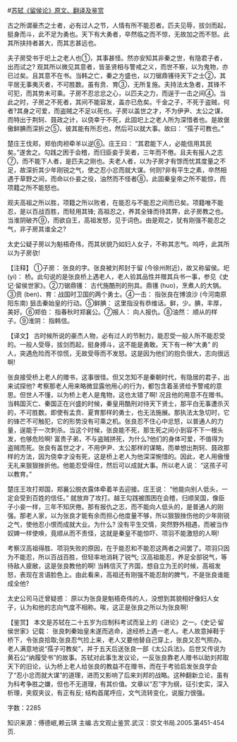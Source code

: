 #[苏轼《留侯论》原文、翻译及鉴赏](https://www.vrrw.net/wx/14172.html)

古之所谓豪杰之士者，必有过人之节，人情有所不能忍者。匹夫见辱，拔剑而起，挺身而斗，此不足为勇也。天下有大勇者，卒然临之而不惊，无故加之而不怒。此其所挟持者甚大，而其志甚远也。

夫子房受书于圯上之老人也①，其事甚怪。然亦安知其非秦之世，有隐君子者，出而试之? 观其所以微见其意者，皆圣贤相与警戒之义，而世不察，以为鬼物，亦已过矣。且其意不在书。当韩之亡，秦之方盛也，以刀锯鼎镬待天下之士②，其平居无事夷灭者，不可胜数。虽有贲、育③，无所复施。夫持法太急者，其锋不可犯，而其势未可乘。子房不忍忿忿之心，以匹夫之力，而逞于一击之间④。当此之时，子房之不死者，其间不能容发，盖亦已危矣。千金之子，不死于盗贼，何者?其身之可爱，而盗贼之不足以死也。子房以盖世之才，不为伊尹、太公之谋，而特出于荆轲、聂政之计，以侥幸于不死，此固圯上之老人所为深惜者也。是故倨傲鲜腆而深折之⑤，彼其能有所忍也，然后可以就大事。故曰： “孺子可教也。”

楚庄王伐郑，郑伯肉袒牵羊以逆⑥。庄王曰： “其君能下人，必能信用其民矣。”遂舍之。勾践之困于会稽，而归臣妾于吴者，三年而不倦。且夫有报人之志⑦，而不能下人者，是匹夫之刚也。夫老人者，以为子房才有馀而忧其度量之不足，故深折其少年刚锐之气，使之忍小忿而就大谋。何则?非有平生之素，卒然相遇于草野之间，而命以仆妾之役，油然而不怪者⑧，此固秦皇帝之所不能惊，而项籍之所不能怒也。

观夫高祖之所以胜，项籍之所以败者，在能忍与不能忍之间而已矣。项籍唯不能忍，是以百战百胜，而轻用其锋; 高祖忍之，养其全锋而待其弊，此子房教之也。当淮阴破齐⑨，而欲自王，高祖发怒，见于词色。由是观之，犹有刚强不能忍之气，非子房其谁全之?

太史公疑子房以为魁梧奇伟，而其状貌乃如妇人女子，不称其志气。呜呼，此其所以为子房欤!



【注释】 ①子房： 张良的字。张良被刘邦封于留 (今徐州附近)，故又称留侯。圯(yi)： 桥。此句说的是张良桥上遇老人，老人验其品性并赠其兵书一事，参见《史记·留侯世家》。②刀锯鼎镬： 古代施酷刑的刑具。鼎镬 (huo)，烹煮人的大锅。③贲 (ben)、育：战国时卫国的两个勇士。④一击： 指张良在博浪沙 (今河南原阳东南) 狙击秦始皇的行动。⑤鲜腆： 这里指没有恭维话。鲜，少。腆，丰厚，美好。⑥郑伯： 指春秋时郑襄公。⑦报人： 向人报仇。⑧油然： 顺从的样子。⑨淮阴： 指韩信。

【译文】 古时候所说的豪杰人物，必有过人的节制力，能忍受一般人所不能忍受的。一般人受辱，拔剑而起，挺身搏斗，这不能是勇敢。天下有一种“大勇” 的人，突遇危险而不惊慌，无故受辱而不发怒。这是因为他们的抱负很大，志向很远啊!

张良接受桥上老人的赠书，这事很怪。但又怎知不是秦朝时代，有隐居的君子，出来试探他? 考察那老人用来略微显露他用心的行为，都包含着圣贤给予警戒的意思。但世人不懂，以为桥上老人是鬼物，这也太错了啊! 况且他的用意不在赠书。当韩国灭亡、秦国正在兴盛的时候，秦皇用酷刑对待天下贤士，那平白无事遭杀灭的，不可胜数。即使有孟贲、夏育那样的勇士，也无法施展。那执法太急切时，它的锋芒不可触犯，它的形势没有可乘之机。张良忍不住心中忿怒，以普通人的力量，逞能于一次刺杀。当这个时候，张良能不死，那生死之间小到容不下一根头发，也够危险啊! 富贵子弟，不与盗贼拼死，为什么?他们的身体可爱，不值得为盗贼而死。张良有盖世之才，不用伊尹、太公那样的谋略，而单想出荆轲、聂政那样的方法，因为侥幸才没有死，这是桥上老人为他深深惋惜的。因此，老人用傲慢无礼来狠狠挫折他。他能忍受得住，然后可以成就大事。所以老人说： “这孩子可以教育。”

楚庄王攻打郑国，郑襄公脱衣露体牵着羊去迎接。庄王说： “他能向别人低头，一定会受到百姓的信任。” 就放弃了攻打。越王勾践被围困在会稽，归顺吴国，像臣子小妾一样，三年不知厌倦。那有报仇之志，而不能向人低头的，是普通人的刚强。那老人家，以为张良才能有余而担心他度量不够，所以狠狠挫伤他的少年刚锐之气，使他忍小恨而成就大业。为什么? 没有平生交情，突然野外相遇，而被当作奴婢一样使唤，竟顺从而不责怪，这就是秦皇不能惊吓、项羽不能激怒的人啊!

考察汉高祖得胜、项羽失败的原因，在于能忍和不能忍这两者之间罢了。项羽只因为不能忍，所以百战百胜，但轻率地消耗了锐气; 汉高祖能忍，养足全部锐气，等待敌人疲敝，这是张良教他的啊! 当韩信灭了齐国，想自立为王的时候，高祖发怒，表现在言语脸色上。由此看来，高祖还有刚强不能忍耐的脾气，不是张良谁能成全他?

太史公司马迁曾疑惑： 原以为张良是魁梧奇伟的人，没想到其貌相好像妇人女子，认为和他的志向气度不相称。唉，这正是张良之所以为张良啊!

【鉴赏】 本文是苏轼在二十五岁为应制科考试而呈上的《进论》之一。《史记·留侯世家》记载： 张良刺秦始皇未遂而逃命，途经桥上遇一老人。老人故意掉鞋于桥下，令张良拾取;张良忍气捡上来，老人又要他替自己穿上，张良又忍气照办。老人满意地说“孺子可教矣”，并于五天后送张良一部《太公兵法》。后世又传说为黄石公“纳履受书”的故事。苏轼对此事生发议论，一反张良靠老人赠书以助刘邦取天下的旧论，认为桥上老人给张良的教益不在赠书，而在于考验启发张良学会了“忍小忿而就大谋”的道理，进而又影响了后来刘邦的战略。这种翻新立论，虽有为科考争胜之嫌，但也不无道理，有其价值。文章以“忍”字为纲，征引史实，深入析理，夹叙夹议，有正有反; 结构首尾呼应，文气流转变化，说服力很强。

字数：2285

知识来源：傅德岷,赖云琪 主编.古文观止鉴赏.武汉：崇文书局.2005.第451-454页.

